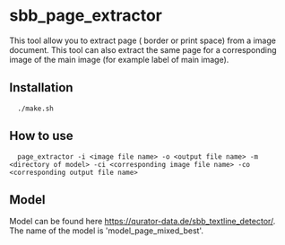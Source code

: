 # sbb_page_extractor
This tool allow you to extract page ( border or print space) from a image document. This tool can also extract the same page for a corresponding image of 
the main image (for example label of main image).

## Installation

      ./make.sh

## How to use 
    
      page_extractor -i <image file name> -o <output file name> -m <directory of model> -ci <corresponding image file name> -co <corresponding output file name>
      
      
## Model
Model can be found here https://qurator-data.de/sbb_textline_detector/. The name of the model is 'model_page_mixed_best'.
